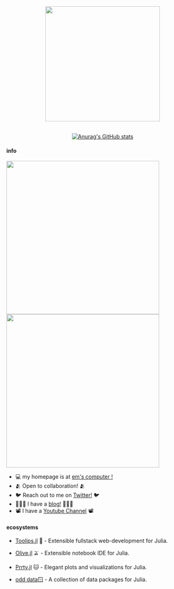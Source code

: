 <div align = "center">
 <img src="https://github.com/emmettgb/emmettgb/blob/main/emsgithub.png" width=300></img>
 </br></br>
 
 [![Anurag's GitHub stats](https://github-readme-stats.vercel.app/api?username=emmaccode)](https://github.com/anuraghazra/github-readme-stats)
 </div>
 
#### info
<img src = "https://github.com/emmettgb/emmett-stats/blob/master/generated/overview.svg" width=400></img> <img src = "https://github.com/emmettgb/emmett-stats/blob/master/generated/languages.svg" width=400>
<div align = "left">
  
- 💻 my homepage is at [em's computer !](https://ems.computer/)
- 🫂 Open to collaboration! 🫂
- 🐦 Reach out to me on [Twitter!](https://twitter.com/emmettboudgie) 🐦
- 👨🏾‍💻 I have a [blog!](http://medium.com/@emmettgb) 👨🏾‍💻
- 📽️ I have a [Youtube Channel](https://www.youtube.com/channel/UCruzXIngBV2dlgjX1_HZRzw) 📽️
  
#### ecosystems
- [Toolips.jl](https://github.com/ChifiSource#toolips) 🌷 - Extensible fullstack web-development for Julia.
- [Olive.jl](https://github.com/ChifiSource#olive) 🫒 - Extensible notebook IDE for Julia.
- [Prrty.jl](https://github.com/ChifiSource#prrty) 🐱 - Elegant plots and visualizations for Julia. 
- [odd data](https://github.com/ChifiSource#odddata)🪟 - A collection of data packages for Julia.

  </div>
